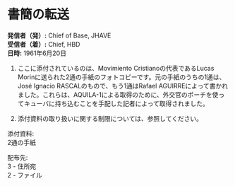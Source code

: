 # 書簡の転送

**発信者（発）:** Chief of Base, JHAVE  
**受信者（着）:** Chief, HBD  
**日時:** 1961年6月20日  

1. ここに添付されているのは、Movimiento Cristianoの代表であるLucas Morinに送られた2通の手紙のフォトコピーです。元の手紙のうちの1通は、José Ignacio RASCALのもので、もう1通はRafael AGUIRREによって書かれました。これらは、AQUILA-1による取得のために、外交官のポーチを使ってキューバに持ち込むことを手配した記者によって取得されました。

2. 添付資料の取り扱いに関する制限については、参照してください。

添付資料:  
2通の手紙  

配布先:  
3 - 住所宛  
2 - ファイル